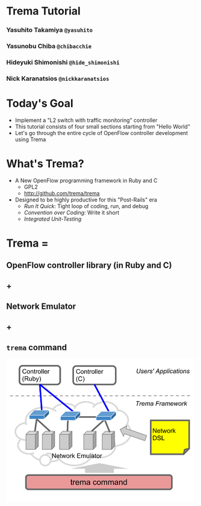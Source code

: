 <!SLIDE title-slide>
# Trema Tutorial ###############################################################

### Yasuhito Takamiya  `@yasuhito`
### Yasunobu Chiba  `@chibacchie`
### Hideyuki Shimonishi  `@hide_shimonishi`
### Nick Karanatsios `@nickkaranatsios`


<!SLIDE small>
# Today's Goal #################################################################

* Implement a "L2 switch with traffic monitoring" controller
* This tutorial consists of four small sections starting from "Hello World"
* Let's go through the entire cycle of OpenFlow controller development using Trema


<!SLIDE small incremental>
# What's Trema? ################################################################

* A New OpenFlow programming framework in Ruby and C
  * GPL2
  * <http://github.com/trema/trema>
* Designed to be highly productive for this "Post-Rails" era
  * <i>Run It Quick</i>: Tight loop of coding, run, and debug
  * <i>Convention over Coding</i>: Write it short
  * <i>Integrated Unit-Testing</i>


<!SLIDE>
# Trema = ######################################################################
## OpenFlow controller library (in Ruby and C)
## +
## Network Emulator
## +
## `trema` command


<!SLIDE full-page>
![overview](overview.png)
